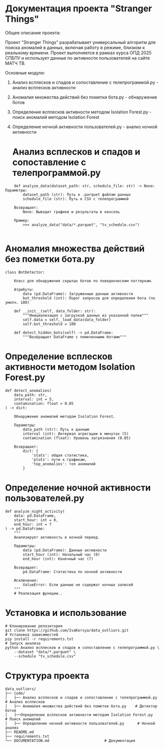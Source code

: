 # Документация проекта "Stranger Things"

Общее описание проекта:

Проект "Stranger Things" разрабатывает универсальный алгоритм для поиска аномалий в данных, включая работу в режиме, близком к реальному времени. Проект выполняется в рамках курса ОПД 2025 СПБПУ и использует данные по активности пользователей на сайте МАТЧ ТВ.

Основные модули:
1. Анализ всплесков и спадов и сопоставление с телепрограммой.py - анализ всплесков активности
2. Аномалия множества действий без пометки бота.py - обнаружение ботов
3. Определение всплесков активности методом Isolation Forest.py - поиск аномалий методом Isolation Forest
4. Определение ночной активности пользователей.py - анализ ночной активности
   
    # Анализ всплесков и спадов и сопоставление с телепрограммой.py
   
```
    def analyze_data(dataset_path: str, schedule_file: str) -> None:
Параметры:
        dataset_path (str): Путь к .parquet файлам данных
        schedule_file (str): Путь к CSV с телепрограммой
    
    Возвращает:
        None: Выводит графики и результаты в консоль
    
    Пример:
        >>> analyze_data("data/*.parquet", "tv_schedule.csv")
 
```
# Аномалия множества действий без пометки бота.py
```
class BotDetector:
   
    Класс для обнаружения скрытых ботов по поведенческим паттернам.
    
    Атрибуты:
        data (pd.DataFrame): Загруженные данные активности
        bot_threshold (int): Порог запросов для определения бота (по умолч. 100)
   
    def __init__(self, data_folder: str):
        """Инициализация с загрузкой данных из указанной папки"""
        self.data = self._load_data(data_folder)
        self.bot_threshold = 100
    
    def detect_hidden_bots(self) -> pd.DataFrame:
        """Возвращает DataFrame с помеченными ботами"""
```
# Определение всплесков активности методом Isolation Forest.py
```
def detect_anomalies(
    data_path: str,
    interval: int = 5,
    contamination: float = 0.05
) -> dict:
    
    Обнаружение аномалий методом Isolation Forest.
    
    Параметры:
        data_path (str): Путь к данным
        interval (int): Интервал агрегации в минутах (5)
        contamination (float): Уровень загрязнения (0.05)
    
    Возвращает:
        dict: {
            'stats': общая статистика,
            'plots': пути к графикам,
            'top_anomalies': топ аномалий
        }
```
# Определение ночной активности пользователей.py
```
def analyze_night_activity(
    data: pd.DataFrame,
    start_hour: int = 0,
    end_hour: int = 7
) -> pd.DataFrame:
    """
    Анализирует активность в ночной период.
    
    Параметры:
        data (pd.DataFrame): Данные активности
        start_hour (int): Начальный час (0)
        end_hour (int): Конечный час (7)
    
    Возвращает:
        pd.DataFrame: Статистика по ночной активности
    
    Исключения:
        ValueError: Если данные не содержат ночных записей
    """
    # Реализация функции..
```
# Установка и использование
```
# Клонирование репозитория
git clone https://github.com/IvaKorsya/data_outliers.git
# Установка зависимостей
pip install -r requirements.txt
# Запуск анализа
python Анализ всплесков и спадов и сопоставление с телепрограммой.py \
    --dataset "data/*.parquet" \
    --schedule "tv_schedule.csv"
```
# Структура проекта
```
data_outliers/
├── code/
│   ├── Анализ всплесков и спадов и сопоставление с телепрограммой.py  # Анализ всплесков
│   ├── Аномалия множества действий без пометки бота.py    # Детектор ботов
│   ├──Определение всплесков активности методом Isolation Forest.py   # Поиск аномалий
│   ├── Определение ночной активности пользователей.py      # Ночной анализ
├── README.md
├── requirements.txt
└── DOCUMENTATION.md                         # Документация
